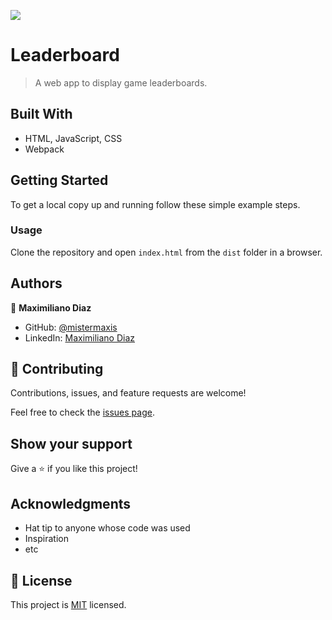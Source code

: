 ![](https://img.shields.io/badge/Microverse-blueviolet)

# Leaderboard

> A web app to display game leaderboards.

## Built With

- HTML, JavaScript, CSS
- Webpack

## Getting Started

To get a local copy up and running follow these simple example steps.

### Usage

Clone the repository and open `index.html` from the `dist` folder in a browser.

## Authors

👤 **Maximiliano Diaz**

- GitHub: [@mistermaxis](https://github.com/mistermaxis)
- LinkedIn: [Maximiliano Diaz](https://linkedin.com/in/mistermaxis)

## 🤝 Contributing

Contributions, issues, and feature requests are welcome!

Feel free to check the [issues page](../../issues/).

## Show your support

Give a ⭐️ if you like this project!

## Acknowledgments

- Hat tip to anyone whose code was used
- Inspiration
- etc

## 📝 License

This project is [MIT](./MIT.md) licensed.
